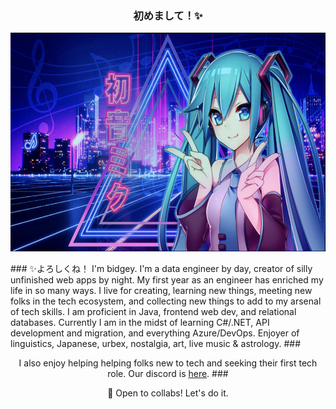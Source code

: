 ### <p align="center">初めまして！✨
  <img src="https://github.com/bidgeycodes/bidgeycodes/blob/main/SynthwaveMiku.png" alt="SynthwaveMiku" height="350">
</p>
### ✨よろしくね！ I'm bidgey. I'm a data engineer by day, creator of silly unfinished web apps by night. My first year as an engineer has enriched my life in so many ways. I live for creating, learning new things, meeting new folks in the tech ecosystem, and collecting new things to add to my arsenal of tech skills. I am proficient in Java, frontend web dev, and relational databases. Currently I am in the midst of learning C#/.NET, API development and migration, and everything Azure/DevOps. Enjoyer of linguistics, Japanese, urbex, nostalgia, art, live music & astrology.
### <p align="center">I also enjoy helping helping folks new to tech and seeking their first tech role. Our discord is <a href="https://discord.gg/6wVBy9uupt">here</a>.
### <p align="center">👯 Open to collabs! Let's do it.</p>
<!--
**bidgeycodes/bidgeycodes** is a ✨ _special_ ✨ repository because its `README.md` (this file) appears on your GitHub profile.

Here are some ideas to get you started:

- 🔭 I’m currently working on ...
- 🌱 I’m currently learning ...
- 👯 I’m looking to collaborate on ...
- 🤔 I’m looking for help with ...
- 💬 Ask me about ...
- 📫 How to reach me: ...
- 😄 Pronouns: ...
- ⚡ Fun fact: ...
-->
